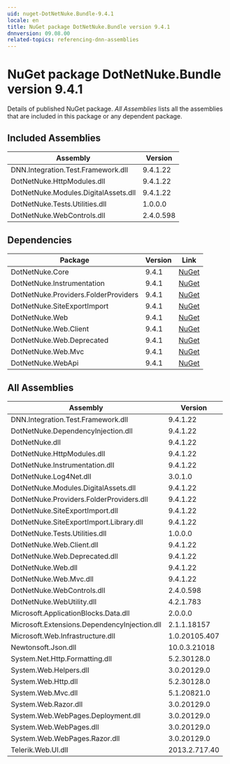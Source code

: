 ```yaml
---
uid: nuget-DotNetNuke.Bundle-9.4.1
locale: en
title: NuGet package DotNetNuke.Bundle version 9.4.1
dnnversion: 09.08.00
related-topics: referencing-dnn-assemblies
---
```


# NuGet package DotNetNuke.Bundle version 9.4.1
Details of published NuGet package.
*All Assemblies* lists all the assemblies that are included in this package or any dependent package.

## Included Assemblies

|Assembly|Version|
|---|---|
|DNN.Integration.Test.Framework.dll|9.4.1.22|
|DotNetNuke.HttpModules.dll|9.4.1.22|
|DotNetNuke.Modules.DigitalAssets.dll|9.4.1.22|
|DotNetNuke.Tests.Utilities.dll|1.0.0.0|
|DotNetNuke.WebControls.dll|2.4.0.598|

## Dependencies

|Package|Version|Link|
|---|---|---|
|DotNetNuke.Core|9.4.1|[NuGet](https://www.nuget.org/packages/DotNetNuke.Core/9.4.1)|
|DotNetNuke.Instrumentation|9.4.1|[NuGet](https://www.nuget.org/packages/DotNetNuke.Instrumentation/9.4.1)|
|DotNetNuke.Providers.FolderProviders|9.4.1|[NuGet](https://www.nuget.org/packages/DotNetNuke.Providers.FolderProviders/9.4.1)|
|DotNetNuke.SiteExportImport|9.4.1|[NuGet](https://www.nuget.org/packages/DotNetNuke.SiteExportImport/9.4.1)|
|DotNetNuke.Web|9.4.1|[NuGet](https://www.nuget.org/packages/DotNetNuke.Web/9.4.1)|
|DotNetNuke.Web.Client|9.4.1|[NuGet](https://www.nuget.org/packages/DotNetNuke.Web.Client/9.4.1)|
|DotNetNuke.Web.Deprecated|9.4.1|[NuGet](https://www.nuget.org/packages/DotNetNuke.Web.Deprecated/9.4.1)|
|DotNetNuke.Web.Mvc|9.4.1|[NuGet](https://www.nuget.org/packages/DotNetNuke.Web.Mvc/9.4.1)|
|DotNetNuke.WebApi|9.4.1|[NuGet](https://www.nuget.org/packages/DotNetNuke.WebApi/9.4.1)|

## All Assemblies

|Assembly|Version|
|---|---|
|DNN.Integration.Test.Framework.dll|9.4.1.22|
|DotNetNuke.DependencyInjection.dll|9.4.1.22|
|DotNetNuke.dll|9.4.1.22|
|DotNetNuke.HttpModules.dll|9.4.1.22|
|DotNetNuke.Instrumentation.dll|9.4.1.22|
|DotNetNuke.Log4Net.dll|3.0.1.0|
|DotNetNuke.Modules.DigitalAssets.dll|9.4.1.22|
|DotNetNuke.Providers.FolderProviders.dll|9.4.1.22|
|DotNetNuke.SiteExportImport.dll|9.4.1.22|
|DotNetNuke.SiteExportImport.Library.dll|9.4.1.22|
|DotNetNuke.Tests.Utilities.dll|1.0.0.0|
|DotNetNuke.Web.Client.dll|9.4.1.22|
|DotNetNuke.Web.Deprecated.dll|9.4.1.22|
|DotNetNuke.Web.dll|9.4.1.22|
|DotNetNuke.Web.Mvc.dll|9.4.1.22|
|DotNetNuke.WebControls.dll|2.4.0.598|
|DotNetNuke.WebUtility.dll|4.2.1.783|
|Microsoft.ApplicationBlocks.Data.dll|2.0.0.0|
|Microsoft.Extensions.DependencyInjection.dll|2.1.1.18157|
|Microsoft.Web.Infrastructure.dll|1.0.20105.407|
|Newtonsoft.Json.dll|10.0.3.21018|
|System.Net.Http.Formatting.dll|5.2.30128.0|
|System.Web.Helpers.dll|3.0.20129.0|
|System.Web.Http.dll|5.2.30128.0|
|System.Web.Mvc.dll|5.1.20821.0|
|System.Web.Razor.dll|3.0.20129.0|
|System.Web.WebPages.Deployment.dll|3.0.20129.0|
|System.Web.WebPages.dll|3.0.20129.0|
|System.Web.WebPages.Razor.dll|3.0.20129.0|
|Telerik.Web.UI.dll|2013.2.717.40|

